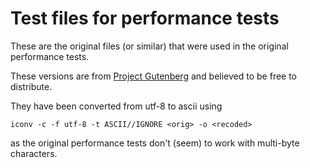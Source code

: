 # Test files for performance tests

These are the original files (or similar) that were used in the original performance tests.

These versions are from [Project Gutenberg](https://www.gutenberg.org) and believed to be free to distribute.

They have been converted from utf-8 to ascii using

```
iconv -c -f utf-8 -t ASCII//IGNORE <orig> -o <recoded>
```

as the original performance tests don't (seem) to work with multi-byte characters.
